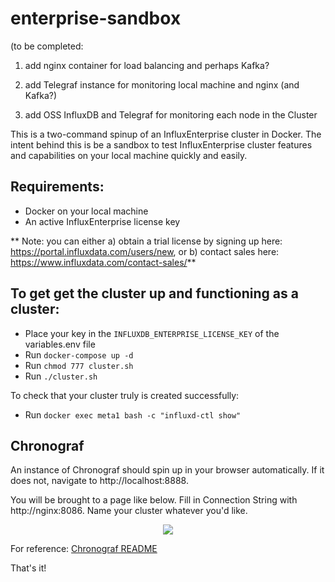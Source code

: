 # enterprise-sandbox

(to be completed:

  1) add nginx container for load balancing and perhaps Kafka?

  2) add Telegraf instance for monitoring local machine and nginx (and Kafka?)

  3) add OSS InfluxDB and Telegraf for monitoring each node in the Cluster

This is a two-command spinup of an InfluxEnterprise cluster in Docker.  The intent behind this is be a sandbox to test InfluxEnterprise cluster features and capabilities on your local machine quickly and easily.

## Requirements:
* Docker on your local machine
* An active InfluxEnterprise license key

** Note: you can either a) obtain a trial license by signing up here: https://portal.influxdata.com/users/new, or b) contact sales here: https://www.influxdata.com/contact-sales/**


## To get get the cluster up and functioning as a cluster:

* Place your key in the `INFLUXDB_ENTERPRISE_LICENSE_KEY` of the variables.env file
* Run `docker-compose up -d`
* Run `chmod 777 cluster.sh`
* Run `./cluster.sh`

To check that your cluster truly is created successfully:

* Run `docker exec meta1 bash -c "influxd-ctl show"`

## Chronograf ##

An instance of Chronograf should spin up in your browser automatically.  If it does not, navigate to http://localhost:8888.

You will be brought to a page like below.  Fill in Connection String with http://nginx:8086.  Name your cluster whatever you'd like.

<p align="center">
  <img src="https://github.com/samhld/enterprise-sandbox/blob/master/readme_images/chrono-config.png"/>
</p>

For reference: [Chronograf README](https://github.com/influxdata/chronograf/blob/master/README.md)



That's it!
